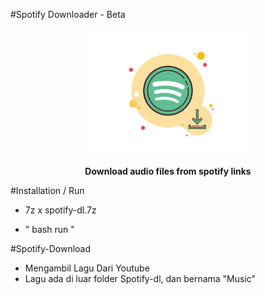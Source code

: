 #Spotify Downloader - Beta
<p align="center">
  <img src="./hero.png" height="200px"/>
  <br><br>
  <b>Download audio files from spotify links</b>
  <br>
</p>

#Installation / Run

- 7z x spotify-dl.7z

- " bash run "

#Spotify-Download
- Mengambil Lagu Dari Youtube
- Lagu ada di luar folder Spotify-dl, dan bernama "Music"
